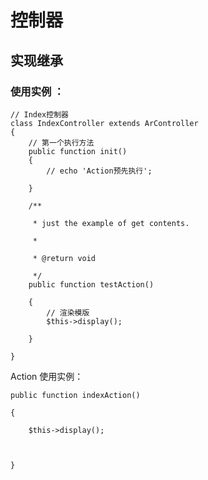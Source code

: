 # 控制器


## 实现继承




### 使用实例 ：

```
// Index控制器
class IndexController extends ArController 
{
    // 第一个执行方法
    public function init()
    {
        // echo 'Action预先执行';

    }

    /**

     * just the example of get contents.

     *

     * @return void

     */
    public function testAction()

    {
        // 渲染模版
        $this->display();

    }
   
}

```

Action
使用实例：

    public function indexAction()

    {

        $this->display();



    }

